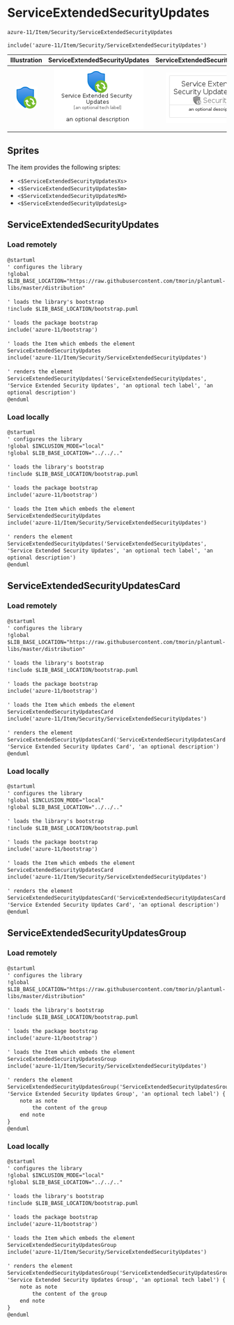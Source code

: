 # ServiceExtendedSecurityUpdates


```text
azure-11/Item/Security/ServiceExtendedSecurityUpdates
```

```text
include('azure-11/Item/Security/ServiceExtendedSecurityUpdates')
```



| Illustration | ServiceExtendedSecurityUpdates | ServiceExtendedSecurityUpdatesCard | ServiceExtendedSecurityUpdatesGroup |
| :---: | :---: | :---: | :---: |
| ![illustration for Illustration](../../../azure-11/Item/Security/ServiceExtendedSecurityUpdates.png) | ![illustration for ServiceExtendedSecurityUpdates](../../../azure-11/Item/Security/ServiceExtendedSecurityUpdates.Local.png) | ![illustration for ServiceExtendedSecurityUpdatesCard](../../../azure-11/Item/Security/ServiceExtendedSecurityUpdatesCard.Local.png) | ![illustration for ServiceExtendedSecurityUpdatesGroup](../../../azure-11/Item/Security/ServiceExtendedSecurityUpdatesGroup.Local.png) |



## Sprites
The item provides the following sriptes:

- `<$ServiceExtendedSecurityUpdatesXs>`
- `<$ServiceExtendedSecurityUpdatesSm>`
- `<$ServiceExtendedSecurityUpdatesMd>`
- `<$ServiceExtendedSecurityUpdatesLg>`





## ServiceExtendedSecurityUpdates

### Load remotely
```plantuml
@startuml
' configures the library
!global $LIB_BASE_LOCATION="https://raw.githubusercontent.com/tmorin/plantuml-libs/master/distribution"

' loads the library's bootstrap
!include $LIB_BASE_LOCATION/bootstrap.puml

' loads the package bootstrap
include('azure-11/bootstrap')

' loads the Item which embeds the element ServiceExtendedSecurityUpdates
include('azure-11/Item/Security/ServiceExtendedSecurityUpdates')

' renders the element
ServiceExtendedSecurityUpdates('ServiceExtendedSecurityUpdates', 'Service Extended Security Updates', 'an optional tech label', 'an optional description')
@enduml
```

### Load locally
```plantuml
@startuml
' configures the library
!global $INCLUSION_MODE="local"
!global $LIB_BASE_LOCATION="../../.."

' loads the library's bootstrap
!include $LIB_BASE_LOCATION/bootstrap.puml

' loads the package bootstrap
include('azure-11/bootstrap')

' loads the Item which embeds the element ServiceExtendedSecurityUpdates
include('azure-11/Item/Security/ServiceExtendedSecurityUpdates')

' renders the element
ServiceExtendedSecurityUpdates('ServiceExtendedSecurityUpdates', 'Service Extended Security Updates', 'an optional tech label', 'an optional description')
@enduml
```

## ServiceExtendedSecurityUpdatesCard

### Load remotely
```plantuml
@startuml
' configures the library
!global $LIB_BASE_LOCATION="https://raw.githubusercontent.com/tmorin/plantuml-libs/master/distribution"

' loads the library's bootstrap
!include $LIB_BASE_LOCATION/bootstrap.puml

' loads the package bootstrap
include('azure-11/bootstrap')

' loads the Item which embeds the element ServiceExtendedSecurityUpdatesCard
include('azure-11/Item/Security/ServiceExtendedSecurityUpdates')

' renders the element
ServiceExtendedSecurityUpdatesCard('ServiceExtendedSecurityUpdatesCard', 'Service Extended Security Updates Card', 'an optional description')
@enduml
```

### Load locally
```plantuml
@startuml
' configures the library
!global $INCLUSION_MODE="local"
!global $LIB_BASE_LOCATION="../../.."

' loads the library's bootstrap
!include $LIB_BASE_LOCATION/bootstrap.puml

' loads the package bootstrap
include('azure-11/bootstrap')

' loads the Item which embeds the element ServiceExtendedSecurityUpdatesCard
include('azure-11/Item/Security/ServiceExtendedSecurityUpdates')

' renders the element
ServiceExtendedSecurityUpdatesCard('ServiceExtendedSecurityUpdatesCard', 'Service Extended Security Updates Card', 'an optional description')
@enduml
```

## ServiceExtendedSecurityUpdatesGroup

### Load remotely
```plantuml
@startuml
' configures the library
!global $LIB_BASE_LOCATION="https://raw.githubusercontent.com/tmorin/plantuml-libs/master/distribution"

' loads the library's bootstrap
!include $LIB_BASE_LOCATION/bootstrap.puml

' loads the package bootstrap
include('azure-11/bootstrap')

' loads the Item which embeds the element ServiceExtendedSecurityUpdatesGroup
include('azure-11/Item/Security/ServiceExtendedSecurityUpdates')

' renders the element
ServiceExtendedSecurityUpdatesGroup('ServiceExtendedSecurityUpdatesGroup', 'Service Extended Security Updates Group', 'an optional tech label') {
    note as note
        the content of the group
    end note
}
@enduml
```

### Load locally
```plantuml
@startuml
' configures the library
!global $INCLUSION_MODE="local"
!global $LIB_BASE_LOCATION="../../.."

' loads the library's bootstrap
!include $LIB_BASE_LOCATION/bootstrap.puml

' loads the package bootstrap
include('azure-11/bootstrap')

' loads the Item which embeds the element ServiceExtendedSecurityUpdatesGroup
include('azure-11/Item/Security/ServiceExtendedSecurityUpdates')

' renders the element
ServiceExtendedSecurityUpdatesGroup('ServiceExtendedSecurityUpdatesGroup', 'Service Extended Security Updates Group', 'an optional tech label') {
    note as note
        the content of the group
    end note
}
@enduml
```

